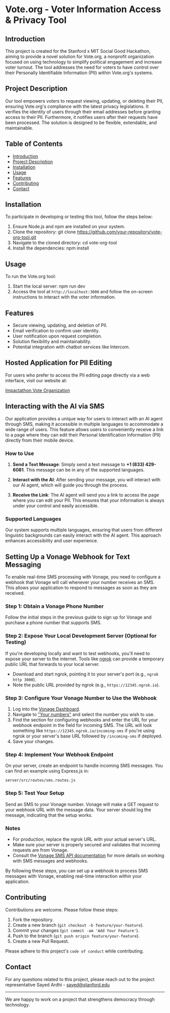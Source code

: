 # Vote.org - Voter Information Access & Privacy Tool

## Introduction
This project is created for the Stanford x MIT Social Good Hackathon, aiming to provide a novel solution for Vote.org, a nonprofit organization focused on using technology to simplify political engagement and increase voter turnout. The tool addresses the need for voters to have control over their Personally Identifiable Information (PII) within Vote.org's systems.

## Project Description
Our tool empowers voters to request viewing, updating, or deleting their PII, ensuring Vote.org's compliance with the latest privacy legislations. It verifies the identity of users through their email addresses before granting access to their PII. Furthermore, it notifies users after their requests have been processed. The solution is designed to be flexible, extendable, and maintainable.

## Table of Contents
- [Introduction](#introduction)
- [Project Description](#project-description)
- [Installation](#installation)
- [Usage](#usage)
- [Features](#features)
- [Contributing](#contributing)
- [Contact](#contact)

## Installation
To participate in developing or testing this tool, follow the steps below:

1. Ensure Node.js and npm are installed on your system.
2. Clone the repository:
   git clone https://github.com/your-repository/vote-org-tool.git
3. Navigate to the cloned directory:
   cd vote-org-tool
4. Install the dependencies:
    npm install

## Usage
To run the Vote.org tool:

1. Start the local server:
    npm run dev
2. Access the tool at `http://localhost:3000` and follow the on-screen instructions to interact with the voter information.

## Features
- Secure viewing, updating, and deletion of PII.
- Email verification to confirm user identity.
- User notification upon request completion.
- Solution flexibility and maintainability.
- Potential integration with chatbot services like Intercom.

## Hosted Application for PII Editing

For users who prefer to access the PII editing page directly via a web interface, visit our website at:

[Impactathon Vote Organization](https://impactathon-vote-org.vercel.app/)

## Interacting with the AI via SMS

Our application provides a unique way for users to interact with an AI agent through SMS, making it accessible in multiple languages to accommodate a wide range of users. This feature allows users to conveniently receive a link to a page where they can edit their Personal Identification Information (PII) directly from their mobile device.

### How to Use

1. **Send a Text Message**: Simply send a text message to **+1 (833) 429-6081**. This message can be in any of the supported languages.

2. **Interact with the AI**: After sending your message, you will interact with our AI agent, which will guide you through the process.

3. **Receive the Link**: The AI agent will send you a link to access the page where you can edit your PII. This ensures that your information is always under your control and easily accessible.

### Supported Languages

Our system supports multiple languages, ensuring that users from different linguistic backgrounds can easily interact with the AI agent. This approach enhances accessibility and user experience.

## Setting Up a Vonage Webhook for Text Messaging

To enable real-time SMS processing with Vonage, you need to configure a webhook that Vonage will call whenever your number receives an SMS. This allows your application to respond to messages as soon as they are received.

### Step 1: Obtain a Vonage Phone Number

Follow the initial steps in the previous guide to sign up for Vonage and purchase a phone number that supports SMS.

### Step 2: Expose Your Local Development Server (Optional for Testing)

If you're developing locally and want to test webhooks, you'll need to expose your server to the internet. Tools like [ngrok](https://ngrok.com/) can provide a temporary public URL that forwards to your local server.

- Download and start ngrok, pointing it to your server's port (e.g., `ngrok http 3000`).
- Note the public URL provided by ngrok (e.g., `https://12345.ngrok.io`).

### Step 3: Configure Your Vonage Number to Use the Webhook

1. Log into the [Vonage Dashboard](https://dashboard.nexmo.com/).
2. Navigate to ["Your numbers"](https://dashboard.nexmo.com/your-numbers) and select the number you wish to use.
3. Find the section for configuring webhooks and enter the URL for your webhook endpoint in the field for incoming SMS. The URL will look something like `https://12345.ngrok.io/incoming-sms` if you're using ngrok or your server's base URL followed by `/incoming-sms` if deployed.
4. Save your changes.

### Step 4: Implement Your Webhook Endpoint

On your server, create an endpoint to handle incoming SMS messages. You can find an example using Express.js in:

```shell
server/src/routes/sms.routes.js
```

### Step 5: Test Your Setup

Send an SMS to your Vonage number. Vonage will make a GET request to your webhook URL with the message data. Your server should log the message, indicating that the setup works.

### Notes

- For production, replace the ngrok URL with your actual server's URL.
- Make sure your server is properly secured and validates that incoming requests are from Vonage.
- Consult the [Vonage SMS API documentation](https://developer.vonage.com/messaging/sms/overview) for more details on working with SMS messages and webhooks.

By following these steps, you can set up a webhook to process SMS messages with Vonage, enabling real-time interaction within your application.

## Contributing
Contributions are welcome. Please follow these steps:

1. Fork the repository.
2. Create a new branch (`git checkout -b feature/your-feature`).
3. Commit your changes (`git commit -am 'Add Your Feature'`).
4. Push to the branch (`git push origin feature/your-feature`).
5. Create a new Pull Request.

Please adhere to this project's `code of conduct` while contributing.

## Contact
For any questions related to this project, please reach out to the project representative
Sayed Ardhi - sayed@stanford.edu

---
We are happy to work on a project that strengthens democracy through technology.
